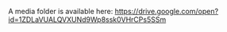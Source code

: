A media folder is available here: https://drive.google.com/open?id=1ZDLaVUALQVXUNd9Wp8ssk0VHrCPs5SSm


